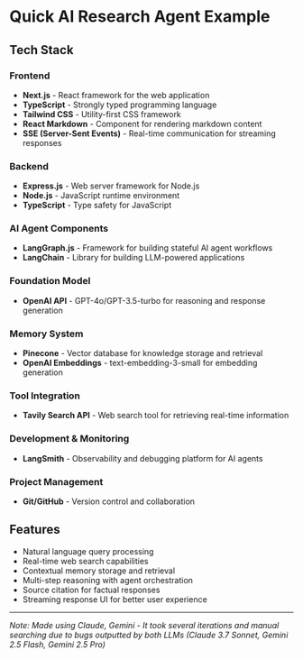 # Quick AI Research Agent Example

## Tech Stack

### Frontend

- **Next.js** - React framework for the web application
- **TypeScript** - Strongly typed programming language
- **Tailwind CSS** - Utility-first CSS framework
- **React Markdown** - Component for rendering markdown content
- **SSE (Server-Sent Events)** - Real-time communication for streaming responses

### Backend

- **Express.js** - Web server framework for Node.js
- **Node.js** - JavaScript runtime environment
- **TypeScript** - Type safety for JavaScript

### AI Agent Components

- **LangGraph.js** - Framework for building stateful AI agent workflows
- **LangChain** - Library for building LLM-powered applications

### Foundation Model

- **OpenAI API** - GPT-4o/GPT-3.5-turbo for reasoning and response generation

### Memory System

- **Pinecone** - Vector database for knowledge storage and retrieval
- **OpenAI Embeddings** - text-embedding-3-small for embedding generation

### Tool Integration

- **Tavily Search API** - Web search tool for retrieving real-time information

### Development & Monitoring

- **LangSmith** - Observability and debugging platform for AI agents

### Project Management

- **Git/GitHub** - Version control and collaboration

## Features

- Natural language query processing
- Real-time web search capabilities
- Contextual memory storage and retrieval
- Multi-step reasoning with agent orchestration
- Source citation for factual responses
- Streaming response UI for better user experience

---

_Note: Made using Claude, Gemini - It took several iterations and manual searching due to bugs outputted by both LLMs (Claude 3.7 Sonnet, Gemini 2.5 Flash, Gemini 2.5 Pro)_
